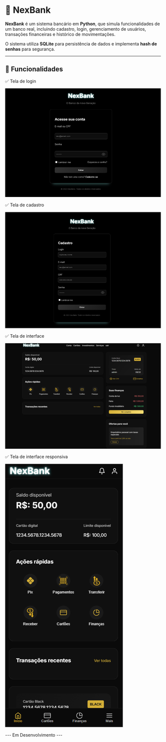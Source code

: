 # 🏦 NexBank

**NexBank** é um sistema bancário em **Python**, que simula funcionalidades de um banco real, incluindo cadastro, login, gerenciamento de usuários, transações financeiras e histórico de movimentações.

O sistema utiliza **SQLite** para persistência de dados e implementa **hash de senhas** para segurança.

---

## 🚀 Funcionalidades

✅ Tela de login

![alt text](/fotos/login.png)

✅ Tela de cadastro

![alt text](/fotos/cadastro.png)

✅ Tela de interface

![alt text](/fotos/home.png)

✅ Tela de interface responsiva

![alt text](/fotos/resposividade.png)

--- Em Desenvolvimento ---


